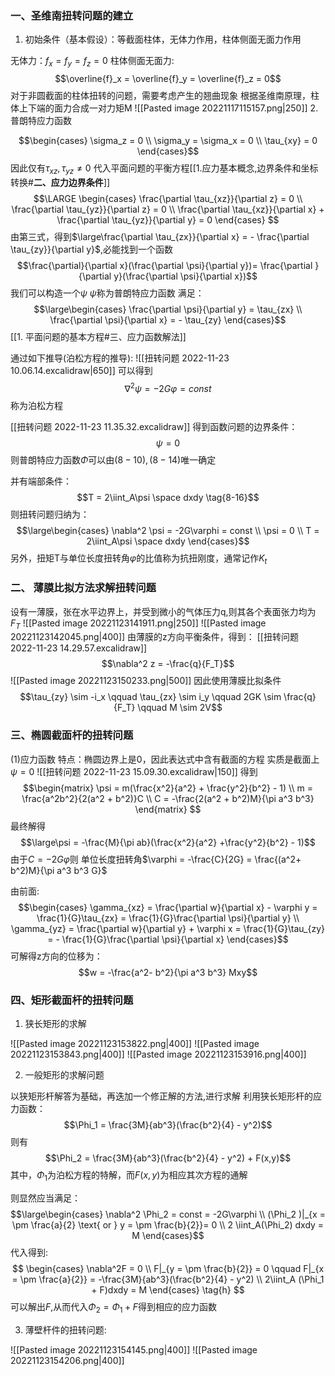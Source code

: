 ### 一、圣维南扭转问题的建立

1. 初始条件（基本假设）：等截面柱体，无体力作用，柱体侧面无面力作用

无体力：$f_x = f_y = f_z = 0$
柱体侧面无面力: $$\overline{f}_x = \overline{f}_y = \overline{f}_z = 0$$
对于非圆截面的柱体扭转的问题，需要考虑产生的翘曲现象
根据圣维南原理，柱体上下端的面力合成一对力矩M
![[Pasted image 20221117115157.png|250]]
2. 普朗特应力函数

$$\begin{cases}
\sigma_z = 0 \\
\sigma_y = \sigma_x = 0 \\
\tau_{xy} = 0
\end{cases}$$
因此仅有$\tau_{xz},\tau_{yz} \neq 0$
代入平面问题的平衡方程[[1.应力基本概念,边界条件和坐标转换#**二、应力边界条件**]]
$$\LARGE \begin{cases}
\frac{\partial \tau_{xz}}{\partial z} = 0  \\
\frac{\partial \tau_{yz}}{\partial z} = 0  \\
\frac{\partial \tau_{xz}}{\partial x} + \frac{\partial \tau_{yz}}{\partial y} = 0
\end{cases} $$
由第三式，得到$\large\frac{\partial \tau_{zx}}{\partial x} = - \frac{\partial \tau_{zy}}{\partial y}$,必能找到一个函数
$$\frac{\partial}{\partial x}(\frac{\partial \psi}{\partial y})= \frac{\partial }{\partial y}(\frac{\partial \psi}{\partial x})$$
我们可以构造一个$\psi$
$\psi$称为普朗特应力函数
满足：
$$\large\begin{cases}
\frac{\partial \psi}{\partial y} =  \tau_{zx} \\
\frac{\partial \psi}{\partial x} =  - \tau_{zy}
\end{cases}$$
[[1. 平面问题的基本方程#三、应力函数解法]]

通过如下推导(泊松方程的推导):
![[扭转问题 2022-11-23 10.06.14.excalidraw|650]]
可以得到
$$ \nabla^2 \psi = -2G\varphi = const \tag{8-10}$$
称为泊松方程

[[扭转问题 2022-11-23 11.35.32.excalidraw]]
得到函数问题的边界条件：
$$\psi = 0 \tag{8-14}$$
则普朗特应力函数$\Phi$可以由$(8-10),(8-14)$唯一确定

并有端部条件：
$$T = 2\iint_A\psi \space dxdy \tag{8-16}$$
则扭转问题归纳为：
$$\large\begin{cases}
 \nabla^2 \psi = -2G\varphi = const \\
 \psi = 0 \\
 T = 2\iint_A\psi \space dxdy
\end{cases}$$
另外，扭矩T与单位长度扭转角$\varphi$的比值称为抗扭刚度，通常记作$K_t$

### 二、 薄膜比拟方法求解扭转问题

设有一薄膜，张在水平边界上，并受到微小的气体压力q,则其各个表面张力均为$F_T$
![[Pasted image 20221123141911.png|250]]
![[Pasted image 20221123142045.png|400]]
由薄膜的z方向平衡条件，得到：
[[扭转问题 2022-11-23 14.29.57.excalidraw]]
$$\nabla^2 z = -\frac{q}{F_T}$$
![[Pasted image 20221123150233.png|500]]
因此使用薄膜比拟条件
$$\tau_{zy} \sim -i_x \qquad \tau_{zx} \sim i_y \qquad 2GK \sim \frac{q}{F_T} \qquad M \sim 2V$$

### 三、椭圆截面杆的扭转问题

(1)应力函数
特点：椭圆边界上是0，因此表达式中含有截面的方程
实质是截面上$\psi = 0$
![[扭转问题 2022-11-23 15.09.30.excalidraw|150]]
得到
$$\begin{matrix}
\psi = m(\frac{x^2}{a^2} + \frac{y^2}{b^2} - 1) \\
m = \frac{a^2b^2}{2(a^2 + b^2)}C \\
C = -\frac{2(a^2 + b^2)M}{\pi a^3 b^3}
\end{matrix}
$$
最终解得
$$\large\psi = -\frac{M}{\pi ab}(\frac{x^2}{a^2} +\frac{y^2}{b^2} - 1)$$
由于$C = -2G\varphi$则
单位长度扭转角$\varphi = -\frac{C}{2G} = \frac{(a^2+ b^2)M}{\pi a^3 b^3 G}$ 

 由前面:
 $$\begin{cases}
\gamma_{xz} = \frac{\partial w}{\partial x} - \varphi y = \frac{1}{G}\tau_{zx} = \frac{1}{G}\frac{\partial \psi}{\partial y} \\
\gamma_{yz} = \frac{\partial w}{\partial y} + \varphi x = \frac{1}{G}\tau_{zy} = - \frac{1}{G}\frac{\partial \psi}{\partial x}
\end{cases}$$
可解得z方向的位移为：
$$w = -\frac{a^2- b^2}{\pi a^3 b^3} Mxy$$

### 四、矩形截面杆的扭转问题

1. 狭长矩形的求解

![[Pasted image 20221123153822.png|400]]
![[Pasted image 20221123153843.png|400]]
![[Pasted image 20221123153916.png|400]]

2. 一般矩形的求解问题

以狭矩形杆解答为基础，再迭加一个修正解的方法,进行求解
利用狭长矩形杆的应力函数：
$$\Phi_1 = \frac{3M}{ab^3}(\frac{b^2}{4} - y^2)$$
则有
$$\Phi_2 = \frac{3M}{ab^3}(\frac{b^2}{4} - y^2) + F(x,y)$$
其中，$\Phi_1$为泊松方程的特解，而$F(x,y)$为相应其次方程的通解

则显然应当满足： 
$$\large\begin{cases}
\nabla^2 \Phi_2 = const = -2G\varphi \\
(\Phi_2 )|_{x = \pm \frac{a}{2}  \text{ or } y = \pm \frac{b}{2}}= 0 \\
2 \iint_A(\Phi_2) dxdy = M
\end{cases}$$
代入得到:
$$
\begin{cases}
\nabla^2F = 0 \\
F|_{y = \pm \frac{b}{2}} = 0  \qquad F|_{x = \pm \frac{a}{2}} = -\frac{3M}{ab^3}(\frac{b^2}{4} - y^2) \\
2\iint_A (\Phi_1 + F)dxdy = M
\end{cases} \tag{h}
$$
可以解出$F$,从而代入$\Phi_2 = \Phi_1 + F$得到相应的应力函数

3. 薄壁杆件的扭转问题: 

![[Pasted image 20221123154145.png|400]]
![[Pasted image 20221123154206.png|400]]
